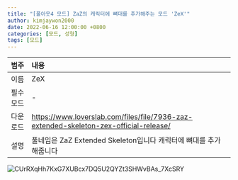 ```yaml
---
title: "[폴아웃4 모드] ZaZ의 캐릭터에 뼈대를 추가해주는 모드 'ZeX'"
author: kimjaywon2000
date: 2022-06-16 12:00:00 +0800
categories: [모드, 성형]
tags: [모드]
---
```


| 범주             | 내용            |
|:----------------|:---------------|
| 이름             | ZeX  |
| 필수 모드         | -           |
| 다운로드          | <https://www.loverslab.com/files/file/7936-zaz-extended-skeleton-zex-official-release/> |
| 설명             | 풀네임은 ZaZ Extended Skeleton입니다 캐릭터에 뼈대를 추가해줍니다  |

![CUrRXqHh7KxG7XUBcx7DQ5U2QYZt3SHWvBAs_7XcSRY](https://user-images.githubusercontent.com/76558033/174070010-664e297b-7e79-44b7-9016-04a429f4624f.jpg)

